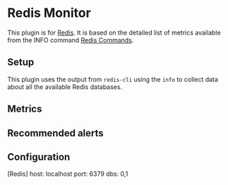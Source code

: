 Redis Monitor
===
This plugin is for [Redis](https://www.redis.io/). It is based on the
detailed list of metrics available from the INFO command [Redis Commands](http://redis.io/commands/info).

Setup
---
This plugin uses the output from `redis-cli` using the `info` to collect data about all the available Redis databases.

Metrics
---

Recommended alerts
---

Configuration
---
[Redis]
host: localhost
port: 6379
dbs: 0,1
